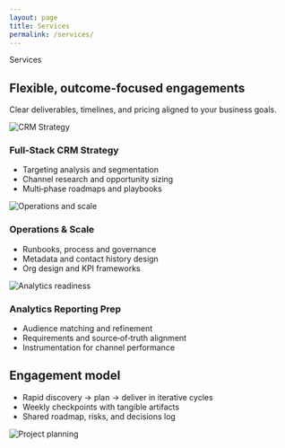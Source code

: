 ```yaml
---
layout: page
title: Services
permalink: /services/
---
```


<section class="section container">
  <div class="section-header">
    <span class="eyebrow">Services</span>
    <h2>Flexible, outcome‑focused engagements</h2>
    <p class="muted">Clear deliverables, timelines, and pricing aligned to your business goals.</p>
  </div>
  <div class="grid grid-3">
    <article class="card">
      <div class="card-media">
        <img alt="CRM Strategy" src="https://images.unsplash.com/photo-1519389950473-47ba0277781c?q=80&w=1600&auto=format&fit=crop" />
      </div>
      <div class="card-body">
        <h3>Full‑Stack CRM Strategy</h3>
        <ul>
          <li>Targeting analysis and segmentation</li>
          <li>Channel research and opportunity sizing</li>
          <li>Multi‑phase roadmaps and playbooks</li>
        </ul>
      </div>
    </article>
    <article class="card">
      <div class="card-media">
        <img alt="Operations and scale" src="https://images.unsplash.com/photo-1556761175-129418cb2dfe?q=80&w=1600&auto=format&fit=crop" />
      </div>
      <div class="card-body">
        <h3>Operations & Scale</h3>
        <ul>
          <li>Runbooks, process and governance</li>
          <li>Metadata and contact history design</li>
          <li>Org design and KPI frameworks</li>
        </ul>
      </div>
    </article>
    <article class="card">
      <div class="card-media">
        <img alt="Analytics readiness" src="https://images.unsplash.com/photo-1551281044-8c9478177256?q=80&w=1600&auto=format&fit=crop" />
      </div>
      <div class="card-body">
        <h3>Analytics Reporting Prep</h3>
        <ul>
          <li>Audience matching and refinement</li>
          <li>Requirements and source‑of‑truth alignment</li>
          <li>Instrumentation for channel performance</li>
        </ul>
      </div>
    </article>
  </div>
</section>

<section class="section section-muted">
  <div class="container">
    <div class="media">
      <div class="media-body">
        <h2>Engagement model</h2>
        <ul>
          <li>Rapid discovery → plan → deliver in iterative cycles</li>
          <li>Weekly checkpoints with tangible artifacts</li>
          <li>Shared roadmap, risks, and decisions log</li>
        </ul>
      </div>
      <div class="media-image">
        <img alt="Project planning" src="https://images.unsplash.com/photo-1529336953121-a0ce23dba0c1?q=80&w=1600&auto=format&fit=crop" />
      </div>
    </div>
  </div>
</section>
